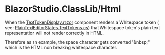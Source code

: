 ﻿# BlazorStudio.ClassLib/Html

When the [TextTokenDisplay.razor](/BlazorStudio.RazorLib/PlainTextEditorCase/TextTokenDisplay.razor) component renders a
Whitespace token (
see: [PlainTextEditorStates.TextTokens.cs](/BlazorStudio.ClassLib/Store/PlainTextEditorCase/PlainTextEditorStates.TextTokens.cs))
that Whitespace token's plain text representation will not render correctly in HTML.

Therefore as an example, the space character gets converted "\&nbsp;" which is the HTML non breaking whitespace
character.